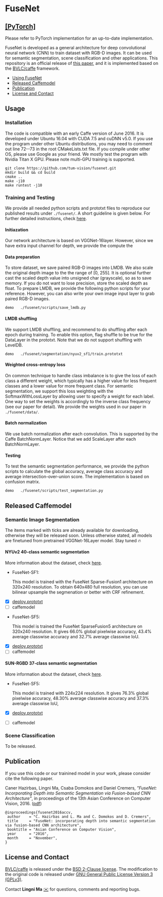 # FuseNet
## [[PyTorch]](https://github.com/hazirbas/fusenet-pytorch)
Please refer to PyTorch implementation for an up-to-date implementation.

FuseNet is developed as a general architecture for deep convolutional neural network (CNN) to train dataset with RGB-D images. It can be used for semantic segmentation, scene classification and other applications. This repository is an official release of [this paper](#paper), and it is implemented based on the [BVLC/caffe](https://github.com/BVLC/caffe) framework.

* [Using FuseNet](#usage)
* [Released Caffemodel](#release)
* [Publication](#paper)
* [License and Contact](#other)

## Usage
### Installation
The code is compatible with an early Caffe version of June 2016. It is developed under Ubuntu 16.04 with CUDA 7.5 and cuDNN v5.0. If you use the program under other Ubuntu distributions, you may need to comment out line 72--73 in the root CMakeLists.txt file. If you compile under other OS, please use Google as your friend. We mostly test the program with Nvidia Titan X GPU. Please note multi-GPU training is supported.
```
git clone https://github.com/tum-vision/fusenet.git
mkdir build && cd build
cmake ..
make -j10
make runtest -j10
```

### Training and Testing
We provide all needed python scripts and prototxt files to reproduce our published results under `./fusenet/`. A short guideline is given below. For further detailed instructions, check [here](fusenet/readme.md).

#### Initiazation
Our network architecture is based on VGGNet-16layer. However, since we have extra input channel for depth, we provide the compute the

#### Data preparation
To store dataset, we save paired RGB-D images into LMDB. We also scale the original depth image to the the range of [0, 255]. It is optional further cast the scaled depth value into unsigned char (grayscale), so as to save memory. If you do not want to lose precision, store the scaled depth as float. To prepare LMDB, we provide the following python scripts for your reference. However, you can also write your own image input layer to grab paired RGB-D images.
```
demo   ./fusenet/scripts/save_lmdb.py
```

#### LMDB shuffling
We support LMDB shuffling, and recommend to do shuffling after each epoch during training.
To enable this option, flag shuffle to be true for the DataLayer in the prototxt. Note that we do not support shuffling with LevelDB.
```
demo   ./fusenet/segmentation/nyuv2_sf1/train.prototxt
```
#### Weighted cross-entropy loss
On common technique to handle class imbalance is to give the loss of each class a different weight, which typically has a higher value for less frequent classes and a lower value for more frequent class. For semantic segmentation, we support this loss weighting with the SoftmaxWithLossLayer by allowing user to specify a weight for each label. One way to set the weights is accordingly to the inverse class frequency (see our paper for detail). We provide the weights used in our paper in `./fusenet/data/`.

#### Batch normalization
We use batch normalization after each convolution. This is supported by the Caffe BatchNormLayer. Notice that we add ScaleLayer after each BatchNormLayer.


#### Testing
To test the semantic segmentation performance, we provide the python scripts to calculate the global accuracy, average class accuracy and average intersection-over-union score. The implementation is based on confusion matrix.
```
demo   ./fusenet/scripts/test_segmentation.py
```

## <b name="release">Released Caffemodel</b>
### Semantic Image Segmentation
The items marked with ticks are already available for downloading, otherwise they will be released soon. Unless otherwise stated, all models are finetuned from pretrained VGGNet-16Layer model. Stay tuned :fire:

#### NYUv2 40-class semantic segmentation
More information about the dataset, check [here](http://cs.nyu.edu/~silberman/datasets/nyu_depth_v2.html).
* FuseNet-SF1:

     This model is trained with the FuseNet Sparse-Fusion1 architecture on 320x240 resolution. To obtain 640x480 full resolution, you can use bilinear upsample the segmenation or better with CRF refinement.
 - [x] [deploy.prototxt](fusenet/segmentation/nyu40-sf1/deploy.prototxt)
 - [ ] caffemodel

* FuseNet-SF5:

    This model is trained the FuseNet SparseFusion5 architecture on 320x240 resolution. It gives 66.0% global pixelwise accuracy, 43.4% average classwise accuracy and 32.7% average classwise IoU.
 - [x] [deploy.prototxt](fusenet/segmentation/nyu40-sf5/deploy.prototxt)
 - [ ] caffemodel

#### SUN-RGBD 37-class semantic segmentation
More information about the dataset, check [here](http://rgbd.cs.princeton.edu/).
* FuseNet-SF5:

    This model is trained with 224x224 resolution. It gives 76.3% global pixelwise accuracy, 48.30% average classwise accuracy and 37.3% average classwise IoU,
 - [x] [deploy.prototxt](fusenet/segmentation/sunrgbd-sf5/deploy.prototxt)
 - [ ] caffemodel


### Scene Classification
To be released.

## <c name="paper">Publication</c>
If you use this code or our trainined model in your work, please consider cite the following paper.

Caner Hazirbas, Lingni Ma, Csaba Domokos and Daniel Cremers, _"FuseNet: Incorporating Depth into Semantic Segmentation via Fusion-based CNN Architecture"_, in proceedings of the 13th Asian Conference on Computer Vision, 2016. ([pdf](https://vision.in.tum.de/_media/spezial/bib/hazirbasma2016fusenet.pdf))

    @inproceedings{fusenet2016accv,
     author    = "C. Hazirbas and L. Ma and C. Domokos and D. Cremers",
     title     = "FuseNet: incorporating depth into semantic segmentation via fusion-based CNN architecture",
     booktitle = "Asian Conference on Computer Vision",
     year      = "2016",
     month     = "November",
    }

## <d name="others"> License and Contact</d>
[BVLC/caffe](https://github.com/BVLC/caffe) is released under the [BSD 2-Clause license](https://github.com/BVLC/caffe/blob/master/LICENSE). The modification to the original code is released under [GNU General Public License Version 3 (GPLv3)](http://www.gnu.org/licenses/gpl.html).

Contact **Lingni Ma** [:envelope:](mailto:lingni@in.tum.de) for questions, comments and reporting bugs.
